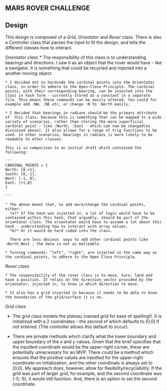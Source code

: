 MARS ROVER CHALLENGE
---





Design
---

This design is composed of a *Grid*, *Orientator* and *Rover* class. There is also a *Controller* class that parses the input to fit the design, and tells the different classes how to interact.

  *Orientator class*
    * The responsibility of this class is to understanding bearings and directions. I saw it as an object that the rover would have - like a navigator. It is something that could be recycled and injected into a another moving object.

    * I decided not to hardcode the cardinal points into the Orientator class, in order to adhere to the Open-Close Principle. The cardinal points, with their corresponding bearing, can be injected into the class in hash form - currently stored as a constant in a separate file. This means these commands can be easily altered. You could for example add :NW, :NE etc, or change :N to :North easily.

    * I decided that bearings in radians should be the primary attribute of  this class, because this is something that can be mapped to a wide variety of scenarios, rather than storing the more superficial cardinal point - like :North, :East - which can now be changed(as discussed above). It also allows for a range of trig functions to be used. In other scenarios, bearings in radians is more likely to be readable to other classes.

    This is in comparison to an initial draft which contained the following:

    '''
    CARDINAL_POINTS = {
    North: [0,+1],
    South: [0,-1],
    West: [-1, 0],
    East: [+1,0]
    }

    '''

    ^ The above meant that, to add more/change the cardinal points, either:
      *a)* If the hash was injected in, a lot of logic would have to be contained within this hash, that arguably, should be part of the orientator class. The orientator would have to assume a lot about this hash - understanding how to interact with array values.
      *b)* Or it would be hard coded into the class.

      There are less obvious  ways to add other cardinal points like :North_West ; the data is not as malleable.

    * Turning commands: "left", "right", are injected in the same way as the cardinal_points, to adhere to the Open Close Principle.

  *Rover class*

    * The responsibility of the rover class is to move, turn, land and have a position. It relies on the direction_vector provided by the orientator, injected in, to know in which direction to move.

    * It also has a grid injected in because it needs to be able to know the boundaries of the grid/surface it is on.



  *Grid class*
   * The grid class models the plateau (named grid for ease of spelling!). It is initialized with a 2 coordinates - the second of which defaults to [0,0] if not entered. (The controller allows this default to occur).

   * There are private methods which clarify what the lower boundary and upper boundary of the x and y values. Given that the brief specifies that the inputted coordinate would be the upper-right corner, these are potentially unnecessary for an MVP. There could be a method which ensures that the positive values are inputted for the upper-right coordinate on initialization, and the other coordinate is always set to [0,0].
   My approach does, however, allow for flexibility/recyclability. If the grid was part of larger grid, for example, and the second coordinate was (-5,-5), it would still function. And, there is an option to set the second coordinate.
